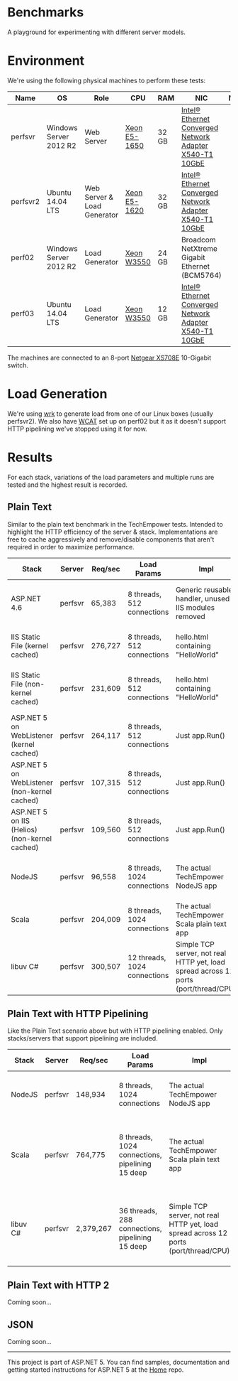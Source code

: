 # Benchmarks
A playground for experimenting with different server models.

# Environment
We're using the following physical machines to perform these tests:

| Name | OS | Role | CPU | RAM | NIC | Notes |
| ---- | --- | ---- | --- | --- | --- | ----- |
| perfsvr | Windows Server 2012 R2 | Web Server | [Xeon E5-1650](http://ark.intel.com/products/64601/Intel-Xeon-Processor-E5-1650-12M-Cache-3_20-GHz-0_0-GTs-Intel-QPI) | 32 GB | [Intel® Ethernet Converged Network Adapter X540-T1 10GbE](http://ark.intel.com/products/58953/Intel-Ethernet-Converged-Network-Adapter-X540-T1) |  |
| perfsvr2 | Ubuntu 14.04 LTS | Web Server & Load Generator | [Xeon E5-1620](http://ark.intel.com/products/64621/Intel-Xeon-Processor-E5-1620-10M-Cache-3_60-GHz-0_0-GTs-Intel-QPI) | 32 GB | [Intel® Ethernet Converged Network Adapter X540-T1 10GbE](http://ark.intel.com/products/58953/Intel-Ethernet-Converged-Network-Adapter-X540-T1) |  |
| perf02 | Windows Server 2012 R2 | Load Generator | [Xeon W3550](http://ark.intel.com/products/39720/Intel-Xeon-Processor-W3550-8M-Cache-3_06-GHz-4_80-GTs-Intel-QPI) | 24 GB | Broadcom NetXtreme Gigabit Ethernet (BCM5764) |  |
| perf03 | Ubuntu 14.04 LTS | Load Generator | [Xeon W3550](http://ark.intel.com/products/39720/Intel-Xeon-Processor-W3550-8M-Cache-3_06-GHz-4_80-GTs-Intel-QPI) | 12 GB | [Intel® Ethernet Converged Network Adapter X540-T1 10GbE](http://ark.intel.com/products/58953/Intel-Ethernet-Converged-Network-Adapter-X540-T1) |  |

The machines are connected to an 8-port [Netgear XS708E](http://www.netgear.com/business/products/switches/unmanaged-plus/10g-plus-switch.aspx) 10-Gigabit switch.

# Load Generation
We're using [wrk](https://github.com/wg/wrk) to generate load from one of our Linux boxes (usually perfsvr2). We also have [WCAT](http://www.iis.net/downloads/community/2007/05/wcat-63-(x64)) set up on perf02 but it as it doesn't support HTTP pipelining we've stopped using it for now.

# Results
For each stack, variations of the load parameters and multiple runs are tested and the highest result is recorded.

## Plain Text

Similar to the plain text benchmark in the TechEmpower tests. Intended to highlight the HTTP efficiency of the server & stack. Implementations are free to cache aggressively and remove/disable components that aren't required in order to maximize performance.

| Stack | Server |  Req/sec | Load Params | Impl | Observations |
| ----- | ------ | -------- | ----------- | ---- | ------------ |
| ASP.NET 4.6 | perfsvr | 65,383 | 8 threads, 512 connections | Generic reusable handler, unused IIS modules removed | CPU is 100%, almost exclusively in user mode |
| IIS Static File (kernel cached) | perfsvr | 276,727 | 8 threads, 512 connections | hello.html containing "HelloWorld" | CPU is 36%, almost exclusively in kernel mode |
| IIS Static File (non-kernel cached) | perfsvr |231,609 | 8 threads, 512 connections | hello.html containing "HelloWorld" | CPU is 100%, almost exclusively in user mode |
| ASP.NET 5 on WebListener (kernel cached) | perfsvr |264,117 | 8 threads, 512 connections | Just app.Run() | CPU is 36%, almost exclusively in kernel mode |
| ASP.NET 5 on WebListener (non-kernel cached) | perfsvr | 107,315 | 8 threads, 512 connections | Just app.Run() | CPU is 100%, mostly in user mode |
| ASP.NET 5 on IIS (Helios) (non-kernel cached) | perfsvr | 109,560 | 8 threads, 512 connections | Just app.Run() | CPU is 100%, mostly in user mode |
| NodeJS | perfsvr | 96,558 | 8 threads, 1024 connections | The actual TechEmpower NodeJS app | CPU is 100%, almost exclusively in user mode |
| Scala | perfsvr | 204,009 | 8 threads, 1024 connections |  The actual TechEmpower Scala plain text app | CPU is 68%, mostly in kernel mode |
| libuv C# | perfsvr | 300,507 | 12 threads, 1024 connections | Simple TCP server, not real HTTP yet, load spread across 12 ports (port/thread/CPU) | CPU is 54%, mostly in kernel mode | mode, NIC saturated |

## Plain Text with HTTP Pipelining

Like the Plain Text scenario above but with HTTP pipelining enabled. Only stacks/servers that support pipelining are included.

| Stack | Server |  Req/sec | Load Params | Impl | Observations |
| ----- | ------ | -------- | ----------- | ---- | ------------ |
| NodeJS | perfsvr | 148,934 | 8 threads, 1024 connections | The actual TechEmpower NodeJS app | CPU is 100%, almost exclusively in user mode |
| Scala | perfsvr | 764,775 | 8 threads, 1024 connections, pipelining 15 deep |  The actual TechEmpower Scala plain text app | CPU is 46%, mostly in kernel mode, 1Gbps NIC saturated (need to re-run on 10GbE) |
| libuv C# | perfsvr | 2,379,267 | 36 threads, 288 connections, pipelining 15 deep | Simple TCP server, not real HTTP yet, load spread across 12 ports (port/thread/CPU) | CPU is 100%, mostly in user mode, gets slower as test runs longer, issue somewhere |

## Plain Text with HTTP 2

Coming soon...

## JSON
Coming soon...

-----------------

This project is part of ASP.NET 5. You can find samples, documentation and getting started instructions for ASP.NET 5 at the [Home](https://github.com/aspnet/home) repo.


